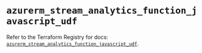 # `azurerm_stream_analytics_function_javascript_udf`

Refer to the Terraform Registry for docs: [`azurerm_stream_analytics_function_javascript_udf`](https://registry.terraform.io/providers/hashicorp/azurerm/3.111.0/docs/resources/stream_analytics_function_javascript_udf).
